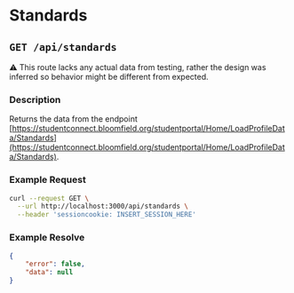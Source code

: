 # Standards
## ``GET /api/standards``

⚠️ This route lacks any actual data from testing, rather the design was inferred so behavior might be different from expected.

### Description
Returns the data from the endpoint [https://studentconnect.bloomfield.org/studentportal/Home/LoadProfileData/Standards](https://studentconnect.bloomfield.org/studentportal/Home/LoadProfileData/Standards).

### Example Request
```bash
curl --request GET \
  --url http://localhost:3000/api/standards \
  --header 'sessioncookie: INSERT_SESSION_HERE'
```

### Example Resolve
```json
{
	"error": false,
	"data": null
}
```